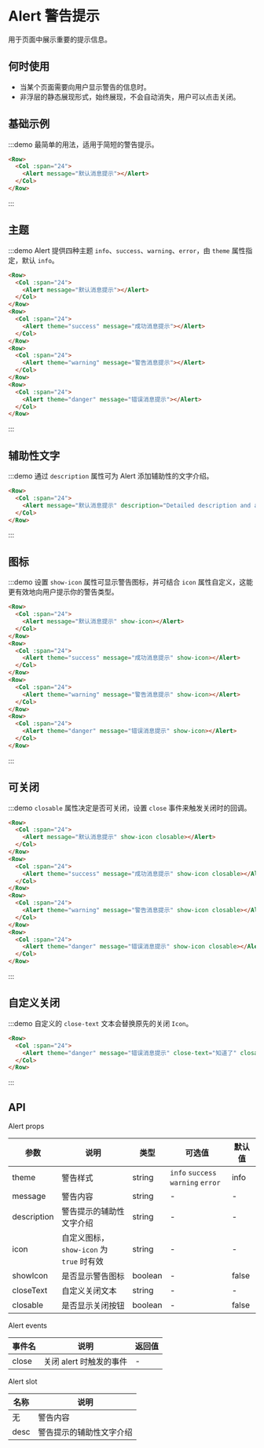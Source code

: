 # Alert 警告提示

用于页面中展示重要的提示信息。

## 何时使用

- 当某个页面需要向用户显示警告的信息时。
- 非浮层的静态展现形式，始终展现，不会自动消失，用户可以点击关闭。

## 基础示例

:::demo 最简单的用法，适用于简短的警告提示。

```html
<Row>
  <Col :span="24">
    <Alert message="默认消息提示"></Alert>
  </Col>
</Row>
```
:::

## 主题

:::demo Alert 提供四种主题 `info`、`success`、`warning`、`error`，由 `theme` 属性指定，默认 `info`。

```html
<Row>
  <Col :span="24">
    <Alert message="默认消息提示"></Alert>
  </Col>
</Row>
<Row>
  <Col :span="24">
    <Alert theme="success" message="成功消息提示"></Alert>
  </Col>
</Row>
<Row>
  <Col :span="24">
    <Alert theme="warning" message="警告消息提示"></Alert>
  </Col>
</Row>
<Row>
  <Col :span="24">
    <Alert theme="danger" message="错误消息提示"></Alert>
  </Col>
</Row>
```
:::

## 辅助性文字

:::demo 通过 `description` 属性可为 Alert 添加辅助性的文字介绍。

```html
<Row>
  <Col :span="24">
    <Alert message="默认消息提示" description="Detailed description and advices about successful copywriting.Detailed description and advices about successful copywriting.Detailed description and advices about successful copywriting."></Alert>
  </Col>
</Row>
```
:::

## 图标

:::demo 设置 `show-icon` 属性可显示警告图标，并可结合 `icon` 属性自定义，这能更有效地向用户提示你的警告类型。

```html
<Row>
  <Col :span="24">
    <Alert message="默认消息提示" show-icon></Alert>
  </Col>
</Row>
<Row>
  <Col :span="24">
    <Alert theme="success" message="成功消息提示" show-icon></Alert>
  </Col>
</Row>
<Row>
  <Col :span="24">
    <Alert theme="warning" message="警告消息提示" show-icon></Alert>
  </Col>
</Row>
<Row>
  <Col :span="24">
    <Alert theme="danger" message="错误消息提示" show-icon></Alert>
  </Col>
</Row>
```
:::

## 可关闭

:::demo `closable` 属性决定是否可关闭，设置 `close` 事件来触发关闭时的回调。

```html
<Row>
  <Col :span="24">
    <Alert message="默认消息提示" show-icon closable></Alert>
  </Col>
</Row>
<Row>
  <Col :span="24">
    <Alert theme="success" message="成功消息提示" show-icon closable></Alert>
  </Col>
</Row>
<Row>
  <Col :span="24">
    <Alert theme="warning" message="警告消息提示" show-icon closable></Alert>
  </Col>
</Row>
<Row>
  <Col :span="24">
    <Alert theme="danger" message="错误消息提示" show-icon closable></Alert>
  </Col>
</Row>
```
:::

## 自定义关闭

:::demo 自定义的 `close-text` 文本会替换原先的关闭 `Icon`。

```html
<Row>
  <Col :span="24">
    <Alert theme="danger" message="错误消息提示" close-text="知道了" closable></Alert>
  </Col>
</Row>
```
:::

## API

Alert props

| 参数 | 说明 | 类型 | 可选值 | 默认值 |
|---- |---- |---- |---- |---- |
| theme | 警告样式 | string | `info` `success` `warning` `error` | info |
| message | 警告内容 | string | - | - |
| description | 警告提示的辅助性文字介绍 | string | - | - |
| icon | 自定义图标，`show-icon` 为 `true` 时有效 | string | - | - |
| showIcon | 是否显示警告图标 | boolean | - | false |
| closeText | 自定义关闭文本 | string | - | - |
| closable | 是否显示关闭按钮 | boolean | - | false |

Alert events

| 事件名 | 说明 | 返回值 |
|---- |---- |---- |
| close | 关闭 alert 时触发的事件 | - |

Alert slot

| 名称 | 说明 |
|---- |---- |
| 无 | 警告内容 |
| desc | 警告提示的辅助性文字介绍 |

<script>
  import Row from '@/components/row';
  import Col from '@/components/col';
  import Alert from '@/components/alert';

  export default {
    components: {
      Row,
      Col,
      Alert,
    },
    methods: {
    },
  };
</script>